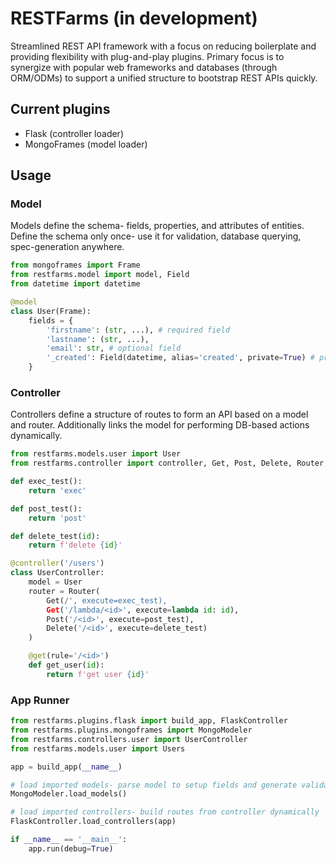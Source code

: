 
# RESTFarms (in development)
Streamlined REST API framework with a focus on reducing boilerplate and providing flexibility with plug-and-play plugins. Primary focus is to synergize with popular web frameworks and databases (through ORM/ODMs) to support a unified structure to bootstrap REST APIs quickly.

## Current plugins
* Flask (controller loader)
* MongoFrames (model loader)


## Usage

### Model
Models define the schema- fields, properties, and attributes of entities. Define the schema only once- use it for validation, database querying, spec-generation anywhere.

```python
from mongoframes import Frame
from restfarms.model import model, Field
from datetime import datetime

@model
class User(Frame):
    fields = {
        'firstname': (str, ...), # required field
        'lastname': (str, ...),
        'email': str, # optional field
        '_created': Field(datetime, alias='created', private=True) # private field
    }
```

### Controller
Controllers define a structure of routes to form an API based on a model and router. Additionally links the model for performing DB-based actions dynamically.

```python
from restfarms.models.user import User
from restfarms.controller import controller, Get, Post, Delete, Router, get

def exec_test():
    return 'exec'

def post_test():
    return 'post'

def delete_test(id):
    return f'delete {id}'

@controller('/users')
class UserController:
    model = User
    router = Router(
        Get(/', execute=exec_test),
        Get('/lambda/<id>', execute=lambda id: id),
        Post('/<id>', execute=post_test),
        Delete('/<id>', execute=delete_test)
    )

    @get(rule='/<id>')
    def get_user(id):
        return f'get user {id}'
```

### App Runner

```python
from restfarms.plugins.flask import build_app, FlaskController
from restfarms.plugins.mongoframes import MongoModeler
from restfarms.controllers.user import UserController
from restfarms.models.user import Users

app = build_app(__name__)

# load imported models- parse model to setup fields and generate validation farms
MongoModeler.load_models()

# load imported controllers- build routes from controller dynamically
FlaskController.load_controllers(app)

if __name__ == '__main__':
    app.run(debug=True)
```